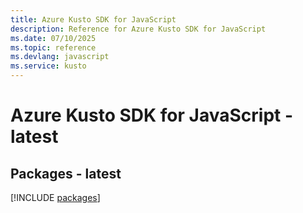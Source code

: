 ```yaml
---
title: Azure Kusto SDK for JavaScript
description: Reference for Azure Kusto SDK for JavaScript
ms.date: 07/10/2025
ms.topic: reference
ms.devlang: javascript
ms.service: kusto
---
```

# Azure Kusto SDK for JavaScript - latest
## Packages - latest
[!INCLUDE [packages](kusto-index.md)]